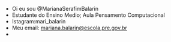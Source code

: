 - Oi eu sou @MarianaSerafimBalarin
- Estudante do Ensino Medio; Aula Pensamento Computacional 
- Istagram:mari_balarin
- Meu email: mariana.balarin@escola.pre.gov.br
- 
